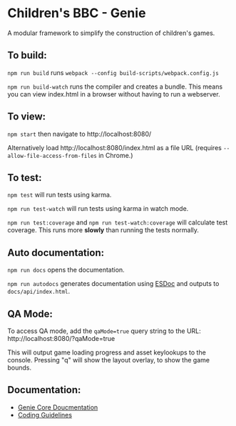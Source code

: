 # Children's BBC - Genie

A modular framework to simplify the construction of children's games.

## To build:

`npm run build` runs `webpack --config build-scripts/webpack.config.js`

`npm run build-watch` runs the compiler and creates a bundle. This means you can view index.html in a browser without having to run a webserver.

## To view:

`npm start` then navigate to http://localhost:8080/

Alternatively load http://localhost:8080/index.html as a file URL (requires `--allow-file-access-from-files` in Chrome.)

## To test:

`npm test` will run tests using karma.

`npm run test-watch` will run tests using karma in watch mode.

`npm run test:coverage` and `npm run test-watch:coverage` will calculate test coverage. This runs more **slowly** than running the tests normally.

## Auto documentation:

`npm run docs` opens the documentation.

`npm run autodocs` generates documentation using [ESDoc](https://esdoc.org/) and outputs to `docs/api/index.html`.

## QA Mode:

To access QA mode, add the `qaMode=true` query string to the URL: http://localhost:8080/?qaMode=true

This will output game loading progress and asset keylookups to the console. Pressing "q" will show the layout overlay, to show the game bounds.

## Documentation:

*   [Genie Core Doucmentation](https://github.com/bbc/childrens-games-genie/blob/master/docs/core.md)
*   [Coding Guidelines](https://github.com/bbc/childrens-games-genie/blob/master/docs/coding-guidelines.md)
